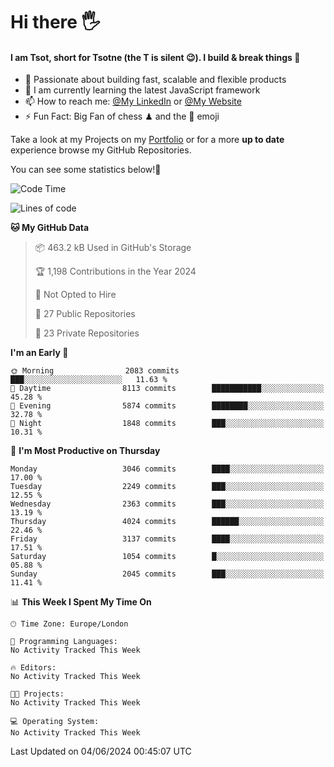 # Hi there :raised_hand_with_fingers_splayed:
#### I am Tsot, short for Tsotne (the T is silent :wink:). I build & break things :space_invader:
- :telescope: Passionate about building fast, scalable and flexible products
- :seedling: I am currently learning the latest JavaScript framework 
- :mailbox: How to reach me: [@My LinkedIn](https://www.linkedin.com/in/tsotne-gvadzabia/) or [@My Website](https://tsotne.co.uk/contact)
- :zap: Fun Fact: Big Fan of chess ♟ and the 👾 emoji

Take a look at my Projects on my [Portfolio](https://tsotne.co.uk/) or for a more **up to date** experience browse my GitHub Repositories.

You can see some statistics below!:space_invader:
<!--START_SECTION:waka-->
![Code Time](http://img.shields.io/badge/Code%20Time-761%20hrs%202%20mins-blue)

![Lines of code](https://img.shields.io/badge/From%20Hello%20World%20I%27ve%20Written-6.3%20million%20lines%20of%20code-blue)

**🐱 My GitHub Data** 

> 📦 463.2 kB Used in GitHub's Storage 
 > 
> 🏆 1,198 Contributions in the Year 2024
 > 
> 🚫 Not Opted to Hire
 > 
> 📜 27 Public Repositories 
 > 
> 🔑 23 Private Repositories 
 > 
**I'm an Early 🐤** 

```text
🌞 Morning                2083 commits        ███░░░░░░░░░░░░░░░░░░░░░░   11.63 % 
🌆 Daytime                8113 commits        ███████████░░░░░░░░░░░░░░   45.28 % 
🌃 Evening                5874 commits        ████████░░░░░░░░░░░░░░░░░   32.78 % 
🌙 Night                  1848 commits        ███░░░░░░░░░░░░░░░░░░░░░░   10.31 % 
```
📅 **I'm Most Productive on Thursday** 

```text
Monday                   3046 commits        ████░░░░░░░░░░░░░░░░░░░░░   17.00 % 
Tuesday                  2249 commits        ███░░░░░░░░░░░░░░░░░░░░░░   12.55 % 
Wednesday                2363 commits        ███░░░░░░░░░░░░░░░░░░░░░░   13.19 % 
Thursday                 4024 commits        ██████░░░░░░░░░░░░░░░░░░░   22.46 % 
Friday                   3137 commits        ████░░░░░░░░░░░░░░░░░░░░░   17.51 % 
Saturday                 1054 commits        █░░░░░░░░░░░░░░░░░░░░░░░░   05.88 % 
Sunday                   2045 commits        ███░░░░░░░░░░░░░░░░░░░░░░   11.41 % 
```


📊 **This Week I Spent My Time On** 

```text
🕑︎ Time Zone: Europe/London

💬 Programming Languages: 
No Activity Tracked This Week

🔥 Editors: 
No Activity Tracked This Week

🐱‍💻 Projects: 
No Activity Tracked This Week

💻 Operating System: 
No Activity Tracked This Week
```


 Last Updated on 04/06/2024 00:45:07 UTC
<!--END_SECTION:waka-->
